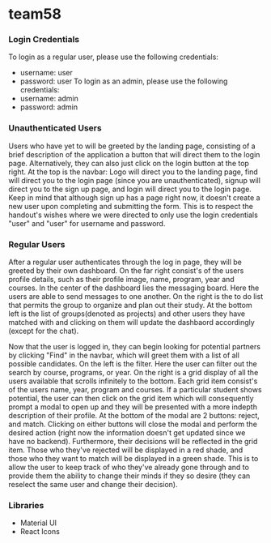 # team58

### Login Credentials

To login as a regular user, please use the following credentials:
- username: user
- password: user
To login as an admin, please use the following credentials:
- username: admin
- password: admin

### Unauthenticated Users
Users who have yet to will be greeted by the landing page, consisting of a brief description of the application a button that will direct them to the login page. Alternatively, they can also just click on the login button at the top right. At the top is the navbar: Logo will direct you to the landing page, find will direct you to the login page (since  you are unauthenticated), signup will direct you to the sign up page, and login will direct you to the login page. Keep in mind that although sign up has a page right now, it doesn't create a new user upon completing and submitting the form. This is to respect the handout's wishes where we were directed to only use the login credentials "user" and "user" for username and password. 
### Regular Users
After a regular user authenticates through the log in page, they will be greeted by their own dashboard. On the far right consist's of the users profile details, such as their profile image, name, program, year and courses. In the center of the dashboard lies the messaging board. Here the users are able to send messages to one another. On the right is the to do list that permits the group to organize and plan out their study. At the bottom left is the list of groups(denoted as projects) and other users they have matched with and clicking on them will update the dashbaord accordingly (except for the chat). 

Now that the user is logged in, they can begin looking for potential partners by clicking "Find" in the navbar, which will greet them with a list of all possible candidates. On the left is the filter. Here the user can filter out the search by course, programs, or year. On the right is a grid display of all the users available that scrolls infinitely to the bottom. Each grid item consist's of the users name, year, program and courses. If a particular student shows potential, the user can then click on the grid item which will consequently prompt a modal to open up and they will be presented with a more indepth description of their profile. At the bottom of the modal are 2 buttons: reject, and match. Clicking on either buttons will close the modal and perform the desired action (right now the information doesn't get updated since we have no backend). Furthermore, their decisions will be reflected in the grid item. Those who they've rejected will be displayed in a red shade, and those who they want to match will be displayed in a green shade. This is to allow the user to keep track of who they've already gone through and to provide them the ability to change their minds if they so desire (they can reselect the same user and change their decision). 
### Libraries
- Material UI
- React Icons
